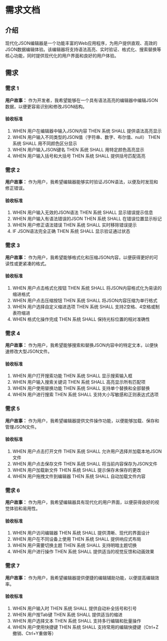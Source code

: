 # 需求文档

## 介绍

现代化JSON编辑器是一个功能丰富的Web应用程序，为用户提供直观、高效的JSON数据编辑体验。该编辑器将支持语法高亮、实时验证、格式化、搜索替换等核心功能，同时提供现代化的用户界面和良好的用户体验。

## 需求

### 需求 1

**用户故事：** 作为开发者，我希望能够在一个具有语法高亮的编辑器中编辑JSON数据，以便更容易识别和修改JSON结构。

#### 验收标准

1. WHEN 用户在编辑器中输入JSON内容 THEN 系统 SHALL 提供语法高亮显示
2. WHEN 用户输入不同类型的JSON值（字符串、数字、布尔值、null） THEN 系统 SHALL 用不同颜色区分显示
3. WHEN 用户输入JSON键名 THEN 系统 SHALL 用特定颜色高亮显示
4. WHEN 用户输入括号和大括号 THEN 系统 SHALL 提供括号匹配高亮

### 需求 2

**用户故事：** 作为用户，我希望编辑器能够实时验证JSON语法，以便及时发现和修正错误。

#### 验收标准

1. WHEN 用户输入无效的JSON语法 THEN 系统 SHALL 显示错误提示信息
2. WHEN 用户输入有语法错误的JSON THEN 系统 SHALL 在错误位置显示标记
3. WHEN 用户修正语法错误 THEN 系统 SHALL 实时移除错误提示
4. IF JSON语法完全正确 THEN 系统 SHALL 显示验证通过状态

### 需求 3

**用户故事：** 作为用户，我希望能够格式化和压缩JSON内容，以便获得更好的可读性或更紧凑的格式。

#### 验收标准

1. WHEN 用户点击格式化按钮 THEN 系统 SHALL 将JSON内容格式化为易读的缩进格式
2. WHEN 用户点击压缩按钮 THEN 系统 SHALL 将JSON内容压缩为单行格式
3. WHEN 用户选择自定义缩进选项 THEN 系统 SHALL 支持2空格、4空格或制表符缩进
4. WHEN 格式化操作完成 THEN 系统 SHALL 保持光标位置的相对准确性

### 需求 4

**用户故事：** 作为用户，我希望能够搜索和替换JSON内容中的特定文本，以便快速修改大型JSON文件。

#### 验收标准

1. WHEN 用户打开搜索功能 THEN 系统 SHALL 显示搜索输入框
2. WHEN 用户输入搜索关键词 THEN 系统 SHALL 高亮显示所有匹配项
3. WHEN 用户使用替换功能 THEN 系统 SHALL 支持单个替换和全部替换
4. WHEN 用户进行搜索 THEN 系统 SHALL 支持大小写敏感和正则表达式选项

### 需求 5

**用户故事：** 作为用户，我希望编辑器提供文件操作功能，以便能够加载、保存和管理JSON文件。

#### 验收标准

1. WHEN 用户点击打开文件 THEN 系统 SHALL 允许用户选择并加载本地JSON文件
2. WHEN 用户点击保存文件 THEN 系统 SHALL 将当前内容保存为JSON文件
3. WHEN 用户加载新文件 THEN 系统 SHALL 提示保存未保存的更改
4. WHEN 用户拖拽文件到编辑器 THEN 系统 SHALL 自动加载文件内容

### 需求 6

**用户故事：** 作为用户，我希望编辑器具有现代化的用户界面，以便获得良好的视觉体验和易用性。

#### 验收标准

1. WHEN 用户访问编辑器 THEN 系统 SHALL 提供清晰、现代的界面设计
2. WHEN 用户在不同设备上使用 THEN 系统 SHALL 提供响应式布局
3. WHEN 用户需要切换主题 THEN 系统 SHALL 支持明暗主题切换
4. WHEN 用户进行操作 THEN 系统 SHALL 提供适当的视觉反馈和动画效果

### 需求 7

**用户故事：** 作为用户，我希望编辑器提供便捷的编辑辅助功能，以便提高编辑效率。

#### 验收标准

1. WHEN 用户输入时 THEN 系统 SHALL 提供自动补全括号和引号
2. WHEN 用户按Tab键 THEN 系统 SHALL 提供适当的缩进
3. WHEN 用户选择文本 THEN 系统 SHALL 支持多行编辑和批量操作
4. WHEN 用户使用快捷键 THEN 系统 SHALL 支持常用的编辑快捷键（Ctrl+Z撤销、Ctrl+Y重做等）